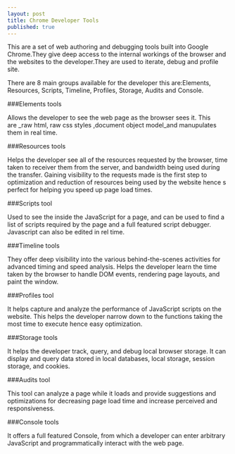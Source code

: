 ```yaml
---
layout: post
title: Chrome Developer Tools
published: true
---
```

This are a set of web authoring and debugging tools built into Google Chrome.They give deep access to the internal workings of the browser and the websites to the developer.They are used to iterate, debug and profile site.

There are 8 main groups available for the developer this are:Elements, Resources, Scripts, Timeline, Profiles, Storage, Audits and Console.

###Elements tools

Allows the developer to see the web page as the browser sees it. This are _raw html, raw css styles ,document object model_and manupulates them in real time.

###Resources tools

Helps the developer see all of the resources requested by the browser, time taken to receiver them from the server, and bandwidth being used during the transfer. Gaining visibility to the requests made is the first step to optimization and reduction of resources being used by the website hence s perfect for helping you speed up page load times.

###Scripts tool

Used to see the inside the JavaScript for a page, and can be used to find a list of scripts required by the page and a full featured script debugger. Javascript can also be edited in rel time.

###Timeline tools

They offer deep visibility into the various behind-the-scenes activities for advanced timing and speed analysis. Helps the developer learn the time taken by the browser to handle DOM events, rendering page layouts, and paint the window.

###Profiles tool

It helps capture and analyze the performance of JavaScript scripts on the website. This helps the developer narrow down to the functions taking the most time to execute hence easy optimization.

###Storage tools

It helps the developer track, query, and debug local browser storage. It can display and query data stored in local databases, local storage, session storage, and cookies.

###Audits tool

This tool can analyze a page while it loads and provide suggestions and optimizations for decreasing page load time and increase perceived and responsiveness.

###Console tools

It offers a full featured Console, from which a developer can enter arbitrary JavaScript and programmatically interact with the web page.



